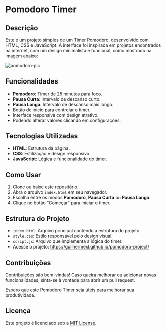 # Pomodoro Timer

## Descrição
Este é um projeto simples de um Timer Pomodoro, desenvolvido com HTML, CSS e JavaScript. A interface foi inspirada em projetos encontrados na internet, com um design minimalista e funcional, como mostrado na imagem abaixo:

![pomodoro-pic](https://github.com/user-attachments/assets/bba0da72-f13e-48a7-af48-d3cfa608bc0f)


## Funcionalidades
- **Pomodoro**: Timer de 25 minutos para foco.
- **Pausa Curta**: Intervalo de descanso curto.
- **Pausa Longa**: Intervalo de descanso mais longo.
- Botão de início para controlar o timer.
- Interface responsiva com design atrativo.
- Podendo alterar valores clicando em configurações.

## Tecnologias Utilizadas
- **HTML**: Estrutura da página.
- **CSS**: Estilização e design responsivo.
- **JavaScript**: Lógica e funcionalidade do timer.

## Como Usar
1. Clone ou baixe este repositório.
2. Abra o arquivo `index.html` em seu navegador.
3. Escolha entre os modos **Pomodoro**, **Pausa Curta** ou **Pausa Longa**.
4. Clique no botão "Começar" para iniciar o timer.

## Estrutura do Projeto
- `index.html`: Arquivo principal contendo a estrutura do projeto.
- `style.css`: Estilo responsável pelo design visual.
- `script.js`: Arquivo que implementa a lógica do timer.
- Acesse o projeto: https://guilhermexl.github.io/pomodoro-project/

## Contribuições
Contribuições são bem-vindas! Caso queira melhorar ou adicionar novas funcionalidades, sinta-se à vontade para abrir um pull request.

Espero que este Pomodoro Timer seja úteis para melhorar sua produtividade.

## Licença
Este projeto é licenciado sob a [MIT License](LICENSE).
